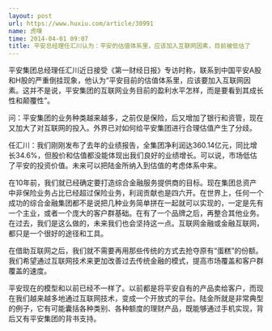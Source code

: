 ```yaml
---
layout: post
url: https://www.huxiu.com/article/30991
name: 虎嗅
time: 2014-04-01 09:07
title: 平安总经理任汇川认为：平安的估值体系里，应该加入互联网因素，目前被低估了
---
```

平安集团总经理任汇川近日接受《第一财经日报》专访时称，联系到中国平安A股和H股的严重倒挂现象，他认为“平安目前的估值体系里，应该要加入互联网因素。这并不是说，平安集团的互联网业务目前的盈利水平怎样，而是要看到其成长性和颠覆性”。

问：平安集团的业务种类越来越多，之前仅是保险，后又增加了银行和资管，现在又加大了对互联网的投入。外界已对如何给平安集团进行合理估值产生了分歧。

任汇川：我们刚刚发布了去年的业绩报告，全集团净利润达360.14亿元，同比增长34.6%，但股价和估值都没能体现出我们良好的业绩增长。可以说，市场低估了平安的投资价值。未来可以把陆金所纳入到估值的考虑体系中来。

在10年前，我们就已经确定要打造综合金融服务提供商的目标。现在集团总资产中非保险业务占比已经超过保险业务，利润贡献也是四六开。在世界上，任何一个成功的综合金融集团都不是说把几种业务简单拼在一起就可以实现的，一定是先有一个主业，或者一个庞大的客户群基础。在有了一个品牌之后，再整合其他业务。在过去，我们是这么做的，未来我们也会坚持这一点。互联网金融或金融互联网，都只是一个很好的途径和工具。

在借助互联网之后，我们就不需要再用那些传统的方式去抢夺原有“蛋糕”的份额。我们希望通过互联网技术来更加改善过去传统金融的模式，提高市场覆盖和客户群覆盖的速度。

平安现在的模型和以前已经不一样了。以前都是将平安自有的产品卖给客户，而现在我们越来越多地通过互联网技术，变成一个开放式的平台。陆金所就是非常典型的例子，它有可能囊括各种类别、各种额度的理财产品，既能够通过手机实现，背后又有平安集团的背书支持。

